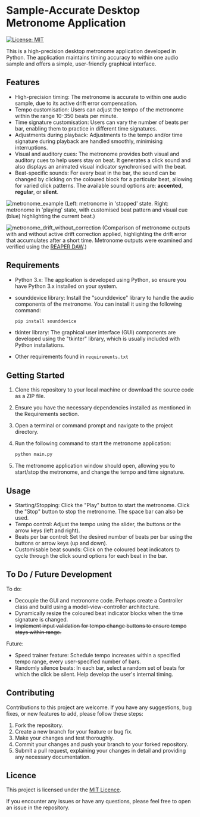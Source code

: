 # Sample-Accurate Desktop Metronome Application
[![License: MIT](https://img.shields.io/badge/License-MIT-yellow.svg)](https://opensource.org/licenses/MIT)

This is a high-precision desktop metronome application developed in Python. The application maintains timing accuracy to within one audio sample and offers a simple, user-friendly graphical interface.

## Features

- High-precision timing: The metronome is accurate to within one audio sample, due to its active drift error compensation.
- Tempo customisation: Users can adjust the tempo of the metronome within the range 10-350 beats per minute.
- Time signature customisation: Users can vary the number of beats per bar, enabling them to practice in different time signatures.
- Adjustments during playback: Adjustments to the tempo and/or time signature during playback are handled smoothly, minimising interruptions.
- Visual and auditory cues: The metronome provides both visual and auditory cues to help users stay on beat. It generates a click sound and also displays an animated visual indicator synchronised with the beat.
- Beat-specific sounds: For every beat in the bar, the sound can be changed by clicking on the coloured block for a particular beat, allowing for varied click patterns. The available sound options are: **accented**, **regular**, or **silent**.

![metronome_example](https://github.com/rg1990/python-metronome/assets/70291897/506adb84-6e0f-4796-afd1-4f124832152b)
(Left: metronome in 'stopped' state. Right: metronome in 'playing' state, with customised beat pattern and visual cue (blue) highlighting the current beat.)


![metronome_drift_without_correction](https://github.com/rg1990/python-metronome/assets/70291897/4224202b-bf8b-4d2e-922f-325c4d328a4e)
(Comparison of metronome outputs with and without active drift correction applied, highlighting the drift error that accumulates after a short time. Metronome outputs were examined and verified using the [REAPER DAW](https://www.reaper.fm/).)

## Requirements

- Python 3.x: The application is developed using Python, so ensure you have Python 3.x installed on your system.
- sounddevice library: Install the "sounddevice" library to handle the audio components of the metronome. You can install it using the following command:

  ```bash
  pip install sounddevice
  ```

- tkinter library: The graphical user interface (GUI) components are developed using the "tkinter" library, which is usually included with Python installations.
- Other requirements found in `requirements.txt`

## Getting Started

1. Clone this repository to your local machine or download the source code as a ZIP file.
2. Ensure you have the necessary dependencies installed as mentioned in the Requirements section.
3. Open a terminal or command prompt and navigate to the project directory.
4. Run the following command to start the metronome application:

   ```bash
   python main.py
   ```

5. The metronome application window should open, allowing you to start/stop the metronome, and change the tempo and time signature.

## Usage

- Starting/Stopping: Click the "Play" button to start the metronome. Click the "Stop" button to stop the metronome. The space bar can also be used.
- Tempo control: Adjust the tempo using the slider, the buttons or the arrow keys (left and right).
- Beats per bar control: Set the desired number of beats per bar using the buttons or arrow keys (up and down).
- Customisable beat sounds: Click on the coloured beat indicators to cycle through the click sound options for each beat in the bar.


## To Do / Future Development
To do:
- Decouple the GUI and metronome code. Perhaps create a Controller class and build using a model-view-controller architecture.
- Dynamically resize the coloured beat indicator blocks when the time signature is changed.
- ~~Implement input validation for tempo change buttons to ensure tempo stays within range.~~

Future:
- Speed trainer feature: Schedule tempo increases within a specified tempo range, every user-specified number of bars.
- Randomly silence beats: In each bar, select a random set of beats for which the click be silent. Help develop the user's internal timing.


## Contributing

Contributions to this project are welcome. If you have any suggestions, bug fixes, or new features to add, please follow these steps:

1. Fork the repository.
2. Create a new branch for your feature or bug fix.
3. Make your changes and test thoroughly.
4. Commit your changes and push your branch to your forked repository.
5. Submit a pull request, explaining your changes in detail and providing any necessary documentation.

## Licence

This project is licensed under the [MIT Licence](https://opensource.org/licenses/MIT).


If you encounter any issues or have any questions, please feel free to open an issue in the repository.
